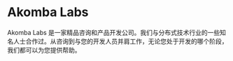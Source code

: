 # Akomba Labs


Akomba Labs 是一家精品咨询和产品开发公司。我们与分布式技术行业的一些知名人士合作过。从咨询到与您的开发人员并肩工作，无论您处于开发的哪个阶段，我们都可以为您提供帮助。


